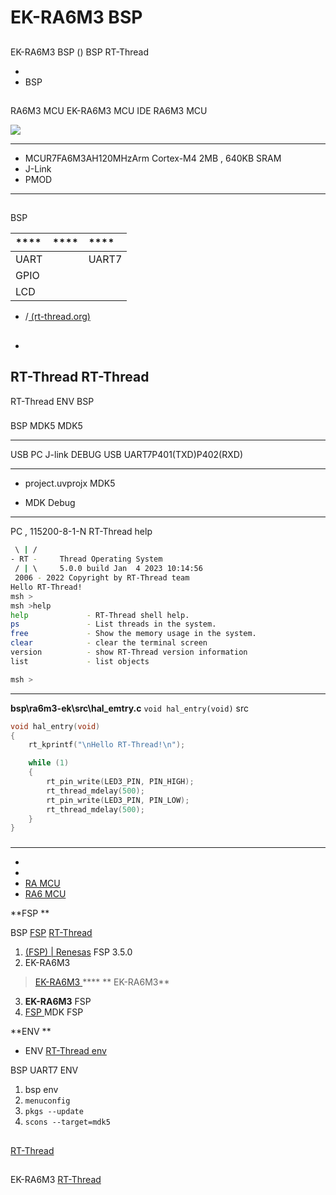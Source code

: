 #  EK-RA6M3  BSP 

## 

 EK-RA6M3  BSP ()  BSP RT-Thread 



- 
- BSP 

## 

 RA6M3 MCU  EK-RA6M3 MCU  IDE RA6M3 MCU 



![](docs/picture/ek-ra6m3g.png) 



 **** 

- MCUR7FA6M3AH120MHzArm Cortex-M4 2MB , 640KB SRAM
-  J-Link 
-  PMOD 

****

## 

 BSP 

| **** | **** | **** |
| :----------------- | :----------------- | :------------- |
| UART               |                | UART7  |
| GPIO               |                |                |
| LCD          |          |                          |

* /[ (rt-thread.org)](https://www.rt-thread.org/document/site/#/rt-thread-version/rt-thread-standard/tutorial/make-bsp/renesas-ra/RABSP)

## 



- 

   RT-Thread  RT-Thread  
- 

   RT-Thread  ENV  BSP 

### 

 BSP  MDK5  MDK5 

****

 USB  PC J-link  DEBUG  USB  UART7P401(TXD)P402(RXD)

****

-  project.uvprojx  MDK5 

-  MDK  Debug 

****



 PC , 115200-8-1-N RT-Thread  help 

```bash
 \ | /
- RT -     Thread Operating System
 / | \     5.0.0 build Jan  4 2023 10:14:56
 2006 - 2022 Copyright by RT-Thread team
Hello RT-Thread!
msh >
msh >help
help             - RT-Thread shell help.
ps               - List threads in the system.
free             - Show the memory usage in the system.
clear            - clear the terminal screen
version          - show RT-Thread version information
list             - list objects

msh > 
```

****

 **bsp\ra6m3-ek\src\hal_emtry.c**   `void hal_entry(void)`  src 

```c
void hal_entry(void)
{
    rt_kprintf("\nHello RT-Thread!\n");

    while (1)
    {
        rt_pin_write(LED3_PIN, PIN_HIGH);
        rt_thread_mdelay(500);
        rt_pin_write(LED3_PIN, PIN_LOW);
        rt_thread_mdelay(500);
    }
}
```

### 

****

- [](https://www2.renesas.cn/cn/zh/products/microcontrollers-microprocessors/ra-cortex-m-mcus/cpk-ra6m4-evaluation-board)
- [](https://www2.renesas.cn/cn/zh/document/mah/1527156?language=zh&r=1527191)
- [RA MCU ](https://www2.renesas.cn/cn/zh/document/gde/1520091)
- [RA6 MCU ](https://www2.renesas.cn/cn/zh/document/apn/ra6-quick-design-guide)

**FSP **

 BSP  [FSP](https://www2.renesas.cn/jp/zh/software-tool/flexible-software-package-fsp#document) [RT-Thread ](https://club.rt-thread.org/)

1. [ (FSP) | Renesas](https://www.renesas.com/cn/zh/software-tool/flexible-software-package-fsp) FSP 3.5.0 
2.  EK-RA6M3 
> [ EK-RA6M3 ](https://www.renesas.cn/cn/zh/products/microcontrollers-microprocessors/ra-cortex-m-mcus/ek-ra6m3-evaluation-kit-ra6m3-mcu-group#document) ****   ** EK-RA6M3** 
3.  **EK-RA6M3** FSP [](https://www2.renesas.cn/document/ppt/1527171?language=zh&r=1527191)
4. [ FSP ](../docs/RAFSP.md) MDK  FSP 

**ENV **

-  ENV [RT-Thread env ](https://www.rt-thread.org/document/site/#/development-tools/env/env)

 BSP  UART7  ENV 


1.  bsp  env 
2. `menuconfig`
3. `pkgs --update`
4. `scons --target=mdk5`  

## 

  [RT-Thread ](https://club.rt-thread.org/)

## 

  EK-RA6M3  [ RT-Thread ](https://www.rt-thread.org/document/site/#/rt-thread-version/rt-thread-standard/development-guide/github/github)
